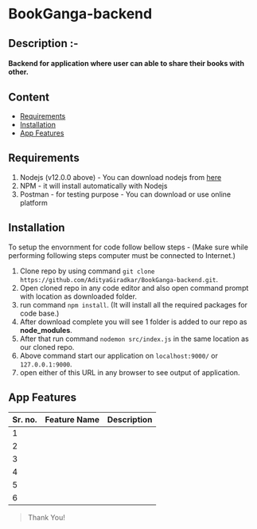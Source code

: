 # BookGanga-backend

## Description :-
#### Backend for application where user can able to share their books with other.

## Content
- [Requirements](#requirements)
- [Installation](#installation)
- [App Features](#app-features)


## Requirements
1. Nodejs (v12.0.0 above) - You can download nodejs from [here](https://nodejs.org/en/)
2. NPM - it will install automatically with Nodejs
3. Postman - for testing purpose - You can download or use online platform

## Installation
To setup the envornment for code follow bellow steps - (Make sure while performing following steps computer must be connected to Internet.)
1. Clone repo by using command `git clone https://github.com/AdityaGiradkar/BookGanga-backend.git`.
2. Open cloned repo in any code editor and also open command prompt with location as downloaded folder.
3. run command `npm install`. (It will install all the required packages for code base.)
4. After download complete you will see 1 folder is added to our repo as **node_modules**.
5. After that run command `nodemon src/index.js` in the same location as our cloned repo. 
6. Above command start our application on `localhost:9000/` or `127.0.0.1:9000`.
7. open either of this URL in any browser to see output of application.


## App Features
|Sr. no.|Feature Name|Description|
|--|--|--|
| 1 |  |  | 
| 2 |  |  | 
| 3 |  |  |
| 4 |  |  | 
| 5 |  |  |
| 6 |  |  | 


> Thank You!
